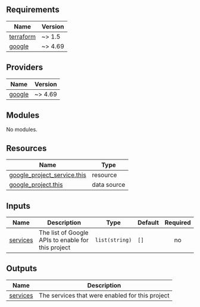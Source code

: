 ## Requirements

| Name | Version |
|------|---------|
| <a name="requirement_terraform"></a> [terraform](#requirement\_terraform) | ~> 1.5 |
| <a name="requirement_google"></a> [google](#requirement\_google) | ~> 4.69 |

## Providers

| Name | Version |
|------|---------|
| <a name="provider_google"></a> [google](#provider\_google) | ~> 4.69 |

## Modules

No modules.

## Resources

| Name | Type |
|------|------|
| [google_project_service.this](https://registry.terraform.io/providers/hashicorp/google/latest/docs/resources/project_service) | resource |
| [google_project.this](https://registry.terraform.io/providers/hashicorp/google/latest/docs/data-sources/project) | data source |

## Inputs

| Name | Description | Type | Default | Required |
|------|-------------|------|---------|:--------:|
| <a name="input_services"></a> [services](#input\_services) | The list of Google APIs to enable for this project | `list(string)` | `[]` | no |

## Outputs

| Name | Description |
|------|-------------|
| <a name="output_services"></a> [services](#output\_services) | The services that were enabled for this project |

